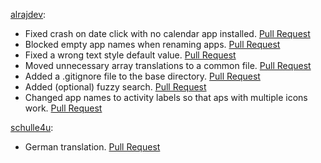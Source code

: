 [alrajdev](https://github.com/alrajdev):

- Fixed crash on date click with no calendar app installed. [Pull Request](https://github.com/ottop/yam_launcher/pull/9)
- Blocked empty app names when renaming apps. [Pull Request](https://github.com/ottop/yam_launcher/pull/12)
- Fixed a wrong text style default value. [Pull Request](https://github.com/ottop/yam_launcher/pull/13)
- Moved unnecessary array translations to a common file. [Pull Request](https://github.com/ottop/yam_launcher/pull/14)
- Added a .gitignore file to the base directory. [Pull Request](https://github.com/ottop/yam_launcher/pull/18)
- Added (optional) fuzzy search. [Pull Request](https://github.com/ottop/yam_launcher/pull/20)
- Changed app names to activity labels so that aps with multiple icons work. [Pull Request](https://github.com/ottop/yam_launcher/pull/25)

[schulle4u](https://codeberg.org/schulle4u):

- German translation. [Pull Request](https://codeberg.org/ottoptj/yamlauncher/pulls/36)
